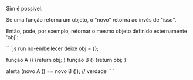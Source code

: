 Sim é possivel.

Se uma função retorna um objeto, o "novo" retorna ao invés de "isso".

Então, pode, por exemplo, retornar o mesmo objeto definido externamente 'obj`:

`` `js run no-embellecer
deixe obj = {};

função A () {return obj; }
função B () {return obj; }

alerta (novo A () == novo B ()); // verdade
`` `
